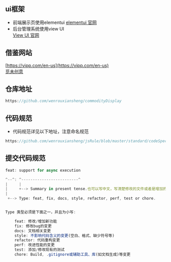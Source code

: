 ## ui框架
- 前端展示页使用elementui
[elementui 官网](https://element.eleme.cn/#/zh-CN)
- 后台管理系统使用view UI  
[View UI 官网](https://www.iviewui.com/components/layout)

## 借鉴网站
[https://vipp.com/en-us](https://vipp.com/en-us)  
[觅未创意](http://www.meweidea.com/)
## 仓库地址
``` javascript
https://github.com/wenrouxiansheng/commodityDisplay
```
## 代码规范
- 代码规范详见以下地址，注意命名规范

``` javascript
https://github.com/wenrouxiansheng/jsRule/blob/master/standard/codeSpecification.md
```

## 提交代码规范
``` javascript
feat: support for async execution

^--^: ^-------------------------^
|     |
|     +--> Summary in present tense.也可以写中文，写清楚修改的文件或者是增加的功能
|
 +--> Type: feat, fix, docs, style, refactor, perf, test or chore.


Type 类型必须是下面之一，并且为小写:

    feat: 修改/增加新功能
    fix: 修改bug的变更
    docs: 文档相关变更
    style: 不影响代码含义的变更(空白、格式、缺少符号等)
    refactor: 代码重构变更
    perf: 改进性能的变更
    test: 添加/修改现有的测试
    chore: Build, .gitignore或辅助工具、库(如文档生成)等变更
```